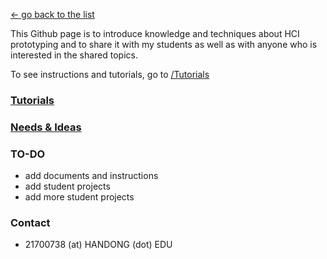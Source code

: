 [← go back to the list](https://github.com/Choieunjung/HCI-project-Real-dict/blob/master/README1.md)

This Github page is to introduce knowledge and techniques about HCI prototyping and to share it with my students as well as with anyone who is interested in the shared topics.

To see instructions and tutorials, go to [/Tutorials](Tutorials/README.md)
### [Tutorials](ideas3.md)

### [Needs & Ideas](ideas.md)



### TO-DO
- add documents and instructions
- add student projects
- add more student projects

### Contact
- 21700738 (at) HANDONG (dot) EDU
